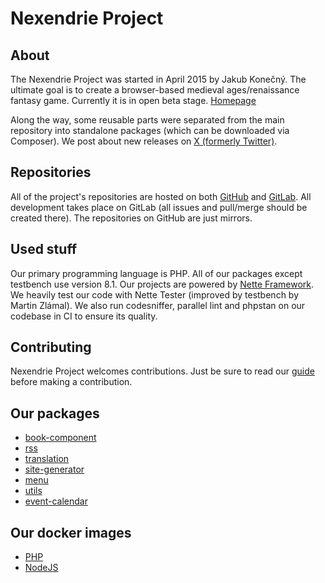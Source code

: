 Nexendrie Project
=================

About
-----

The Nexendrie Project was started in April 2015 by Jakub Konečný. The ultimate goal is to create a browser-based medieval ages/renaissance fantasy game. Currently it is in open beta stage. [Homepage](https://www.nexendrie.cz)

Along the way, some reusable parts were separated from the main repository into standalone packages (which can be downloaded via Composer). We post about new releases on [X (formerly Twitter)](https://x.com/nexendrie).

Repositories
------------

All of the project's repositories are hosted on both [GitHub](https://github.com/nexendrie) and [GitLab](https://gitlab.com/nexendrie/). All development takes place on GitLab (all issues and pull/merge should be created there). The repositories on GitHub are just mirrors.

Used stuff
----------

Our primary programming language is PHP. All of our packages except testbench use version 8.1. Our projects are powered by [Nette Framework](https://nette.org). We heavily test our code with Nette Tester (improved by testbench by Martin Zlámal). We also run codesniffer, parallel lint and phpstan on our codebase in CI to ensure its quality.

Contributing
------------

Nexendrie Project welcomes contributions. Just be sure to read our [guide](contributing.md) before making a contribution.

Our packages
--------

- [book-component](https://nexendrie.gitlab.io/book-component)
- [rss](https://nexendrie.gitlab.io/rss)
- [translation](https://nexendrie.gitlab.io/translation)
- [site-generator](https://nexendrie.gitlab.io/site-generator)
- [menu](https://nexendrie.gitlab.io/menu)
- [utils](https://nexendrie.gitlab.io/utils)
- [event-calendar](https://nexendrie.gitlab.io/EventCalendar)

Our docker images
-----------------

- [PHP](https://nexendrie.gitlab.io/docker-php)
- [NodeJS](https://nexendrie.gitlab.io/docker-nodejs)
